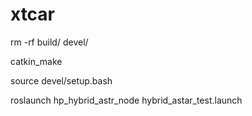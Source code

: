 # xtcar
rm -rf build/ devel/

catkin_make

source devel/setup.bash

roslaunch hp_hybrid_astr_node hybrid_astar_test.launch

